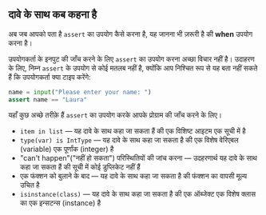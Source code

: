 ## दावे के साथ कब कहना है

अब जब आपको पता है `assert` का उपयोग कैसे करना है, यह जानना भी ज़रूरी है की **when** उपयोग करना है।

उपयोगकर्ता के इनपुट की जाँच करने के लिए `assert` का उपयोग करना अच्छा विचार नहीं है। उदाहरण के लिए, निम्न `assert` के उपयोग से कोई मतलब नहीं है, क्योंकि आप निश्चित रूप से यह बता नहीं सकते हैं कि उपयोगकर्ता क्या टाइप करेंगे:

```python
name = input("Please enter your name: ")
assert name == "Laura"
```

यहाँ कुछ अच्छे तरीक़े हैं `assert` का उपयोग करके आपके प्रोग्राम की जाँच करने के लिए।

- `item in list` — यह दावे के साथ कहा जा सकता हैं की एक विशिष्ट आइटम एक सूची में है
- `type(var) is IntType` — यह दावे के साथ कहा जा सकता है की एक विशेष वेरिएबल (variable) एक पूर्णांक (integer) है
- "can't happen"("नहीं हो सकता") परिस्थितियों की जांच करना — उदहरणार्थ यह दावे के साथ कहा जा सकता हैं की सूची में कोई डुप्लिकेट नहीं हैं
- एक फंक्शन को बुलाने के बाद — यह दावे के साथ कहा जा सकता है की फंक्शन का वापसी मूल्य उचित है
- `isinstance(class)` — यह दावे के साथ कहा जा सकता है की एक ऑब्जेक्ट एक विशेष क्लास का एक इन्सटन्स (instance) है
